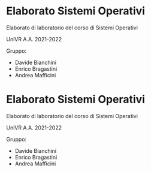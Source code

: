 # Elaborato Sistemi Operativi

Elaborato di laboratorio del corso di Sistemi Operativi

UniVR
A.A. 2021-2022

Gruppo:
 - Davide Bianchini
 - Enrico Bragastini
 - Andrea Mafficini

# Elaborato Sistemi Operativi

Elaborato di laboratorio del corso di Sistemi Operativi

UniVR
A.A. 2021-2022

Gruppo:
 - Davide Bianchini
 - Enrico Bragastini
 - Andrea Mafficini
